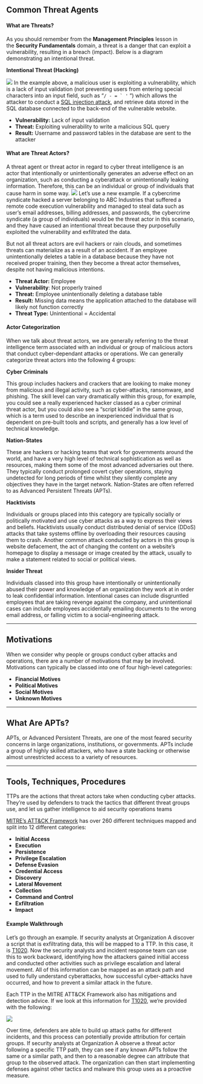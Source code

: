 ## Common Threat Agents

#### What are Threats?

As you should remember from the **Management Principles** lesson in the **Security Fundamentals** domain, a threat is a danger that can exploit a vulnerability, resulting in a breach (impact). Below is a diagram demonstrating an intentional threat.

**Intentional Threat (Hacking)**

![](https://d2y9h8w1ydnujs.cloudfront.net/uploads/content/images/d561541824d27399d66e994a61ff4373550e6429cf3eb5f7f04f6444e055f15c72176ae0fc12949668ee99833f03.png)
In the example above, a malicious user is exploiting a vulnerability, which is a lack of input validation (not preventing users from entering special characters into an input field, such as “``/ - = ` '`` “) which allows the attacker to conduct a [SQL injection attack](https://www.w3schools.com/sql/sql_injection.asp), and retrieve data stored in the SQL database connected to the back-end of the vulnerable website.

- **Vulnerability:** Lack of input validation
- **Threat:** Exploiting vulnerability to write a malicious SQL query
- **Result:** Username and password tables in the database are sent to the attacker
#### What are Threat Actors?

A threat agent or threat actor in regard to cyber threat intelligence is an actor that intentionally or unintentionally generates an adverse effect on an organization, such as conducting a cyberattack or unintentionally leaking information. Therefore, this can be an individual or group of individuals that cause harm in some way.
![](https://d2y9h8w1ydnujs.cloudfront.net/uploads/content/images/7bafc00d70a7ef94c6d81cec18a559c0302e4bd71161d9b5fdf290e4670c5b02dd2bb2ccdca5c55cb91c3c0643b5.png)
Let’s use a new example. If a cybercrime syndicate hacked a server belonging to ABC Industries that suffered a remote code execution vulnerability and managed to steal data such as user’s email addresses, billing addresses, and passwords, the cybercrime syndicate (a group of individuals) would be the threat actor in this scenario, and they have caused an intentional threat because they purposefully exploited the vulnerability and exfiltrated the data.

But not all threat actors are evil hackers or rain clouds, and sometimes threats can materialize as a result of an accident. If an employee unintentionally deletes a table in a database because they have not received proper training, then they become a threat actor themselves, despite not having malicious intentions.

- **Threat Actor:** Employee
- **Vulnerability**: Not properly trained
- **Threat:** Employee unintentionally deleting a database table
- **Result:** Missing data means the application attached to the database will likely not function correctly
- **Threat Type:** Unintentional = Accidental
#### Actor Categorization

When we talk about threat actors, we are generally referring to the threat intelligence term associated with an individual or group of malicious actors that conduct cyber-dependant attacks or operations. We can generally categorize threat actors into the following 4 groups:

**Cyber Criminals**

This group includes hackers and crackers that are looking to make money from malicious and illegal activity, such as cyber-attacks, ransomware, and phishing. The skill level can vary dramatically within this group, for example, you could see a really experienced hacker classed as a cyber criminal threat actor, but you could also see a “script kiddie” in the same group, which is a term used to describe an inexperienced individual that is dependent on pre-built tools and scripts, and generally has a low level of technical knowledge.

**Nation-States**

These are hackers or hacking teams that work for governments around the world, and have a very high level of technical sophistication as well as resources, making them some of the most advanced adversaries out there. They typically conduct prolonged covert cyber operations, staying undetected for long periods of time whilst they silently complete any objectives they have in the target network. Nation-States are often referred to as Advanced Persistent Threats (APTs).

**Hacktivists**

Individuals or groups placed into this category are typically socially or politically motivated and use cyber attacks as a way to express their views and beliefs. Hacktivists usually conduct distributed denial of service (DDoS) attacks that take systems offline by overloading their resources causing them to crash. Another common attack conducted by actors in this group is website defacement, the act of changing the content on a website’s homepage to display a message or image created by the attack, usually to make a statement related to social or political views.

**Insider Threat**

Individuals classed into this group have intentionally or unintentionally abused their power and knowledge of an organization they work at in order to leak confidential information. Intentional cases can include disgruntled employees that are taking revenge against the company, and unintentional cases can include employees accidentally emailing documents to the wrong email address, or falling victim to a social-engineering attack.

-----
## Motivations

When we consider why people or groups conduct cyber attacks and operations, there are a number of motivations that may be involved. Motivations can typically be classed into one of four high-level categories:

- **Financial Motives**
- **Political Motives**
- **Social Motives**
- **Unknown Motives**

------
## What Are APTs?

APTs, or Advanced Persistent Threats, are one of the most feared security concerns in large organizations, institutions, or governments. 
APTs include a group of highly skilled attackers, who have a state backing or otherwise almost unrestricted access to a variety of resources.

----
## Tools, Techniques, Procedures

TTPs are the actions that threat actors take when conducting cyber attacks. They’re used by defenders to track the tactics that different threat groups use, and let us gather intelligence to aid security operations teams

[MITRE’s ATT&CK Framework](https://attack.mitre.org/techniques/enterprise/) has over 260 different techniques mapped and split into 12 different categories:

- **Initial Access**
- **Execution**
- **Persistence**
- **Privilege Escalation**
- **Defense Evasion**
- **Credential Access**
- **Discovery**
- **Lateral Movement**
- **Collection**
- **Command and Control**
- **Exfiltration**
- **Impact**
#### Example Walkthrough

Let’s go through an example. If security analysts at Organization A discover a script that is exfiltrating data, this will be mapped to a TTP. In this case, it is [T1020](https://attack.mitre.org/techniques/T1020/). Now the security analysts and incident response team can use this to work backward, identifying how the attackers gained initial access and conducted other activities such as privilege escalation and lateral movement. 
All of this information can be mapped as an attack path and used to fully understand cyberattacks, how successful cyber-attacks have occurred, and how to prevent a similar attack in the future.

Each TTP in the MITRE ATT&CK Framework also has mitigations and detection advice. If we look at this information for [T1020](https://attack.mitre.org/techniques/T1020/), we’re provided with the following:

![](https://d2y9h8w1ydnujs.cloudfront.net/uploads/content/images/6e903059af3d6591eb36e53a0943626a440d1a9059bc1ec17c8e90357d5b30bbbd9f888ed21685b6a616dec11198.png)

Over time, defenders are able to build up attack paths for different incidents, and this process can potentially provide attribution for certain groups. 
If security analysts at Organization A observe a threat actor following a specific TTP path, they can see if any known APTs follow the same or a similar path, and then to a reasonable degree can attribute that group to the observed attack. 
The organization can then start implementing defenses against other tactics and malware this group uses as a proactive measure.